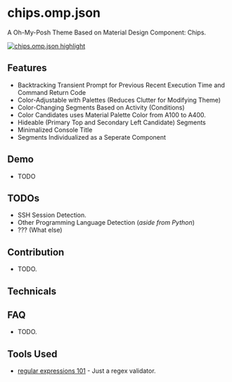 # chips.omp.json

A Oh-My-Posh Theme Based on Material Design Component: Chips.

[![chips.omp.json highlight](https://ohmyposh.dev/docs/themes#chips)](https://github.com/CodexLink/chips.omp.json/blob/latest/assets/highlight.png)

## Features

- Backtracking Transient Prompt for Previous Recent Execution Time and Command Return Code
- Color-Adjustable with Palettes (Reduces Clutter for Modifying Theme)
- Color-Changing Segments Based on Activity (Conditions)
- Color Candidates uses Material Palette Color from A100 to A400.
- Hideable (Primary Top and Secondary Left Candidate) Segments
- Minimalized Console Title
- Segments Individualized as a Seperate Component

## Demo

- TODO

## TODOs

- SSH Session Detection.
- Other Programming Language Detection (_aside from Python_)
- ??? (What else)

## Contribution

- TODO.

## Technicals

## FAQ

- TODO.

## Tools Used

- [regular expressions 101](https://regex101.com/) - Just a regex validator.
